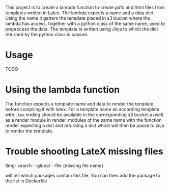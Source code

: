 This project is to create a lambda function to create pdfs and html files from templates written in Latex.
The lambda expects a name and a data dict. Using the name it gatters the template placed in  s3 bucket where the lambda has access, together with a python class of the same name, used to preprocess the data. The template is written using Jinja to which the dict returned by the python class is passed.


# Usage

TODO

# Using the lambda function

The function expects a template name and data to render the template before compiling it with latex. For a template name an according template with `.tex` ending should be available in the corresponding s3 bucket aswell as a render module in render_modules of the same name with the function render expecting a dict and returning a dict which will then be passe to jinja to render the template.

# Trouble shooting LateX missing files

tlmgr search --global --file {missing file name}

will tell which packages contain this file. You can then add the package to the list in Dockerfile